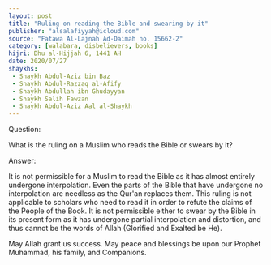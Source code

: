 ```yaml
---
layout: post
title: "Ruling on reading the Bible and swearing by it"
publisher: "alsalafiyyah@icloud.com"
source: "Fatawa Al-Lajnah Ad-Daimah no. 15662-2"
category: [walabara, disbelievers, books]
hijri: Dhu al-Hijjah 6, 1441 AH
date: 2020/07/27
shaykhs: 
 - Shaykh Abdul-Aziz bin Baz
 - Shaykh Abdul-Razzaq al-Afify
 - Shaykh Abdullah ibn Ghudayyan
 - Shaykh Salih Fawzan
 - Shaykh Abdul-Aziz Aal al-Shaykh
---
```


Question: 

What is the ruling on a Muslim who reads the Bible or swears by it?

Answer:

It is not permissible for a Muslim to read the Bible as it has almost entirely undergone interpolation. Even the parts of the Bible that have undergone no interpolation are needless as the Qur'an replaces them. This ruling is not applicable to scholars who need to read it in order to refute the claims of the People of the Book. It is not permissible either to swear by the Bible in its present form as it has undergone partial interpolation and distortion, and thus cannot be the words of Allah (Glorified and Exalted be He).

May Allah grant us success. May peace and blessings be upon our Prophet Muhammad, his family, and Companions.
